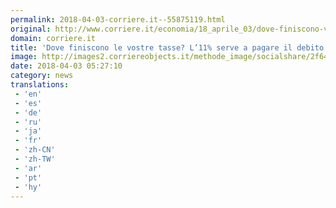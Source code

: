 ```yaml
---
permalink: 2018-04-03-corriere.it--55875119.html
original: http://www.corriere.it/economia/18_aprile_03/dove-finiscono-vostre-tasse-47e47fbc-36a4-11e8-a836-1a6391d71628.shtml
domain: corriere.it
title: 'Dove finiscono le vostre tasse? L’11% serve a pagare il debito'
image: http://images2.corriereobjects.it/methode_image/socialshare/2f64ff42-36a5-11e8-a836-1a6391d71628.jpg
date: 2018-04-03 05:27:10
category: news
translations: 
 - 'en'
 - 'es'
 - 'de'
 - 'ru'
 - 'ja'
 - 'fr'
 - 'zh-CN'
 - 'zh-TW'
 - 'ar'
 - 'pt'
 - 'hy'
---
```


